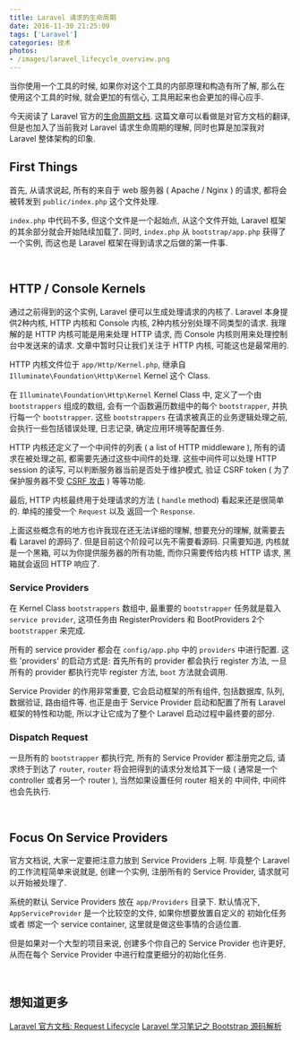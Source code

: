 ```yaml
---
title: Laravel 请求的生命周期
date: 2016-11-30 21:25:09
tags: ['Laravel']
categories: 技术
photos: 
- /images/laravel_lifecycle_overview.png
---
```


当你使用一个工具的时候, 如果你对这个工具的内部原理和构造有所了解, 那么在使用这个工具的时候, 就会更加的有信心, 工具用起来也会更加的得心应手. 

<!--more-->
<!-- toc -->

今天阅读了 Laravel 官方的[生命周期文档](https://laravel.com/docs/5.2/lifecycle). 这篇文章可以看做是对官方文档的翻译, 但是也加入了当前我对 Laravel 请求生命周期的理解, 同时也算是加深我对 Laravel 整体架构的印象.

## First Things

首先, 从请求说起, 所有的来自于 web 服务器 ( Apache / Nginx ) 的请求, 都将会被转发到 `public/index.php` 这个文件处理.

`index.php` 中代码不多, 但这个文件是一个起始点, 从这个文件开始, Laravel 框架的其余部分就会开始陆续加载了.
同时, `index.php` 从 `bootstrap/app.php` 获得了一个实例, 而这也是 Laravel 框架在得到请求之后做的第一件事.

</br>

## HTTP / Console Kernels

通过之前得到的这个实例, Laravel 便可以生成处理请求的内核了.
Laravel 本身提供2种内核, HTTP 内核和 Console 内核, 2种内核分别处理不同类型的请求. 我理解的是 HTTP 内核可能是用来处理 HTTP 请求, 而 Console 内核则用来处理控制台中发送来的请求. 文章中暂时只让我们关注于 HTTP 内核, 可能这也是最常用的.

HTTP 内核文件位于 `app/Http/Kernel.php`, 继承自 `Illuminate\Foundation\Http\Kernel` Kernel 这个 Class.

在 `Illuminate\Foundation\Http\Kernel` Kernel Class 中, 定义了一个由 `bootstrappers` 组成的数组, 会有一个函数遍历数组中的每个 `bootstrapper`, 并执行每一个 `bootstrapper`. 这些 `bootstrappers` 在请求被真正的业务逻辑处理之前, 会执行一些包括错误处理, 日志记录, 确定应用环境等配置任务.

HTTP 内核还定义了一个中间件的列表 ( a list of HTTP middleware ), 所有的请求在被处理之前, 都需要先通过这些中间件的处理. 这些中间件可以处理 HTTP session 的读写, 可以判断服务器当前是否处于维护模式, 验证 CSRF token ( 为了保护服务器不受 [CSRF 攻击](https://laravel.com/docs/5.2/routing#csrf-protection) ) 等等功能.

最后, HTTP 内核最终用于处理请求的方法 ( `handle` method) 看起来还是很简单的. 单纯的接受一个 `Request` 以及 返回一个 `Response`.

上面这些概念有的地方也许我现在还无法详细的理解, 想要充分的理解, 就需要去看 Laravel 的源码了. 但是目前这个阶段可以先不需要看源码. 
只需要知道, 内核就是一个黑箱, 可以为你提供服务器的所有功能, 而你只需要传给内核 HTTP 请求, 黑箱就会返回 HTTP 响应了.

### Service Providers

在 Kernel Class `bootstrappers` 数组中, 最重要的 `bootstrapper` 任务就是载入 `service provider`, 这项任务由 RegisterProviders 和 BootProviders 2个 `bootstrapper` 来完成.

所有的 service provider 都会在 `config/app.php` 中的 `providers` 中进行配置. 这些 'providers' 的启动方式是: 首先所有的 provider 都会执行 register 方法, 一旦所有的 provider 都执行完毕 register 方法, `boot` 方法就会调用.

Service Provider 的作用非常重要, 它会启动框架的所有组件, 包括数据库, 队列, 数据验证, 路由组件等. 也正是由于 Service Provider 启动和配置了所有 Laravel 框架的特性和功能, 所以才让它成为了整个 Laravel 启动过程中最终要的部分.


### Dispatch Request

一旦所有的 `bootstrapper` 都执行完, 所有的 Service Provider 都注册完之后, 请求终于到达了 `router`, `router` 将会把得到的请求分发给其下一级 ( 通常是一个 controller 或者另一个 router ), 当然如果设置任何 router 相关的 中间件, 中间件也会先执行.

</br>

## Focus On Service Providers

官方文档说, 大家一定要把注意力放到 Service Providers 上啊. 毕竟整个 Laravel 的工作流程简单来说就是, 创建一个实例, 注册所有的 Service Provider, 请求就可以开始被处理了. 

系统的默认 Service Providers 放在 `app/Providers` 目录下. 默认情况下, `AppServiceProvider` 是一个比较空的文件, 如果你想要放置自定义的 初始化任务 或者 绑定一个 service container, 这里就是做这些事情的合适位置. 

但是如果对一个大型的项目来说, 创建多个你自己的 Service Provider 也许更好, 从而在每个 Service Provider 中进行粒度更细分的初始化任务.

</br>


## 想知道更多

[Laravel 官方文档: Request Lifecycle](https://laravel.com/docs/5.2/lifecycle)
[Laravel 学习笔记之 Bootstrap 源码解析](https://laravel-china.org/topics/2909)